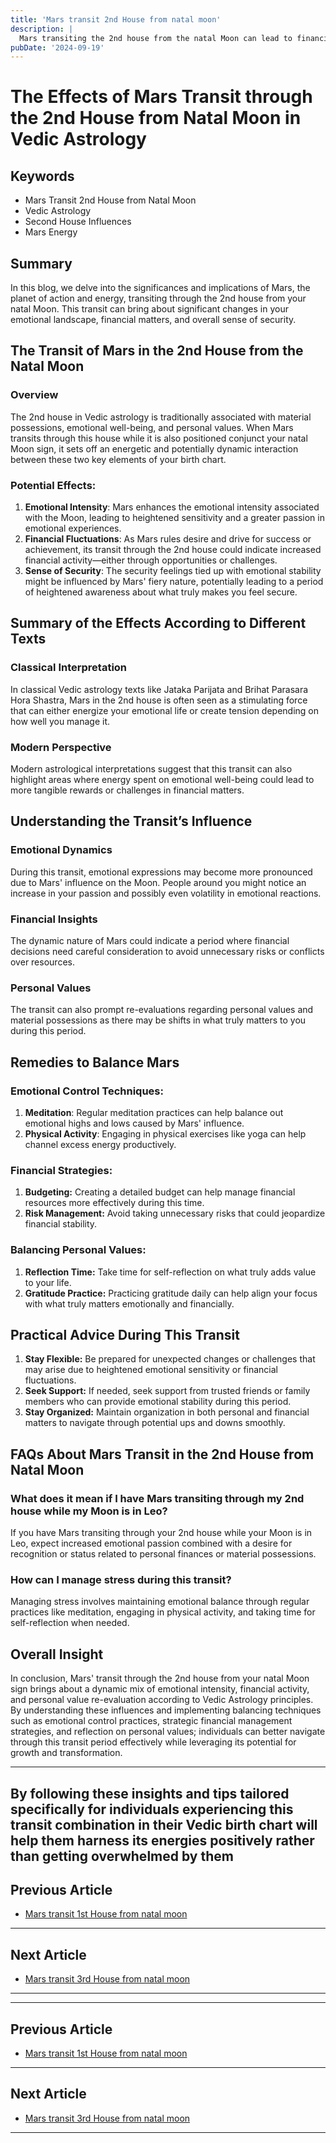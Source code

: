 ```yaml
---
title: 'Mars transit 2nd House from natal moon'
description: |
  Mars transiting the 2nd house from the natal Moon can lead to financial losses, quarrels, and health issues, particularly related to the eyes and digestion. The individual may face accusations, suffer humiliation, and experience conflicts within the family, leading to mental distress.
pubDate: '2024-09-19'
---
```


# The Effects of Mars Transit through the 2nd House from Natal Moon in Vedic Astrology

## Keywords
- Mars Transit 2nd House from Natal Moon
- Vedic Astrology
- Second House Influences
- Mars Energy

## Summary
In this blog, we delve into the significances and implications of Mars, the planet of action and energy, transiting through the 2nd house from your natal Moon. This transit can bring about significant changes in your emotional landscape, financial matters, and overall sense of security.

## The Transit of Mars in the 2nd House from the Natal Moon

### Overview
The 2nd house in Vedic astrology is traditionally associated with material possessions, emotional well-being, and personal values. When Mars transits through this house while it is also positioned conjunct your natal Moon sign, it sets off an energetic and potentially dynamic interaction between these two key elements of your birth chart.

### Potential Effects:
1. **Emotional Intensity**: Mars enhances the emotional intensity associated with the Moon, leading to heightened sensitivity and a greater passion in emotional experiences.
2. **Financial Fluctuations**: As Mars rules desire and drive for success or achievement, its transit through the 2nd house could indicate increased financial activity—either through opportunities or challenges.
3. **Sense of Security**: The security feelings tied up with emotional stability might be influenced by Mars' fiery nature, potentially leading to a period of heightened awareness about what truly makes you feel secure.

## Summary of the Effects According to Different Texts

### Classical Interpretation
In classical Vedic astrology texts like Jataka Parijata and Brihat Parasara Hora Shastra, Mars in the 2nd house is often seen as a stimulating force that can either energize your emotional life or create tension depending on how well you manage it.

### Modern Perspective
Modern astrological interpretations suggest that this transit can also highlight areas where energy spent on emotional well-being could lead to more tangible rewards or challenges in financial matters.

## Understanding the Transit’s Influence

### Emotional Dynamics
During this transit, emotional expressions may become more pronounced due to Mars' influence on the Moon. People around you might notice an increase in your passion and possibly even volatility in emotional reactions.

### Financial Insights
The dynamic nature of Mars could indicate a period where financial decisions need careful consideration to avoid unnecessary risks or conflicts over resources.

### Personal Values
The transit can also prompt re-evaluations regarding personal values and material possessions as there may be shifts in what truly matters to you during this period.

## Remedies to Balance Mars

### Emotional Control Techniques:
1. **Meditation**: Regular meditation practices can help balance out emotional highs and lows caused by Mars' influence.
2. **Physical Activity**: Engaging in physical exercises like yoga can help channel excess energy productively.

### Financial Strategies:

1. **Budgeting:** Creating a detailed budget can help manage financial resources more effectively during this time.
2. **Risk Management:** Avoid taking unnecessary risks that could jeopardize financial stability.

### Balancing Personal Values:
1. **Reflection Time:** Take time for self-reflection on what truly adds value to your life.
2. **Gratitude Practice:** Practicing gratitude daily can help align your focus with what truly matters emotionally and financially.

## Practical Advice During This Transit

1. **Stay Flexible:** Be prepared for unexpected changes or challenges that may arise due to heightened emotional sensitivity or financial fluctuations.
2. **Seek Support:** If needed, seek support from trusted friends or family members who can provide emotional stability during this period.
3. **Stay Organized:** Maintain organization in both personal and financial matters to navigate through potential ups and downs smoothly.

## FAQs About Mars Transit in the 2nd House from Natal Moon

### What does it mean if I have Mars transiting through my 2nd house while my Moon is in Leo?
If you have Mars transiting through your 2nd house while your Moon is in Leo, expect increased emotional passion combined with a desire for recognition or status related to personal finances or material possessions.

### How can I manage stress during this transit?
Managing stress involves maintaining emotional balance through regular practices like meditation, engaging in physical activity, and taking time for self-reflection when needed.

## Overall Insight

In conclusion, Mars' transit through the 2nd house from your natal Moon sign brings about a dynamic mix of emotional intensity, financial activity, and personal value re-evaluation according to Vedic Astrology principles. By understanding these influences and implementing balancing techniques such as emotional control practices, strategic financial management strategies, and reflection on personal values; individuals can better navigate through this transit period effectively while leveraging its potential for growth and transformation.

---

By following these insights and tips tailored specifically for individuals experiencing this transit combination in their Vedic birth chart will help them harness its energies positively rather than getting overwhelmed by them
---

## Previous Article
- [Mars transit 1st House from natal moon](200301_Mars_transit_1st_House_from_natal_moon.md)

---

## Next Article
- [Mars transit 3rd House from natal moon](200303_Mars_transit_3rd_House_from_natal_moon.md)

---
---

## Previous Article
- [Mars transit 1st House from natal moon](200301_Mars_transit_1st_House_from_natal_moon.md)

---

## Next Article
- [Mars transit 3rd House from natal moon](200303_Mars_transit_3rd_House_from_natal_moon.md)

---
